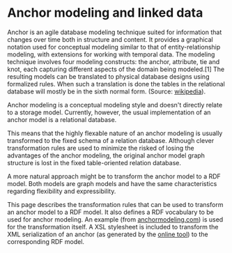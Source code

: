 # Anchor modeling and linked data

Anchor is an agile database modeling technique suited for information that changes over time both in structure and content. It provides a graphical notation used for conceptual modeling similar to that of entity-relationship modeling, with extensions for working with temporal data. The modeling technique involves four modeling constructs: the anchor, attribute, tie and knot, each capturing different aspects of the domain being modeled.[1] The resulting models can be translated to physical database designs using formalized rules. When such a translation is done the tables in the relational database will mostly be in the sixth normal form. (Source: [wikipedia](https://en.wikipedia.org/wiki/Anchor_modeling)).

Anchor modeling is a conceptual modeling style and doesn't directly relate to a storage model. Currently, however, the usual implementation of an anchor model is a relational database.

This means that the highly flexable nature of an anchor modeling is usually transformed to the fixed schema of a relation database. Although clever transformation rules are used to minimize the risked of losing the advantages of the anchor modeling, the original anchor model graph structure is lost in the fixed table-oriented relation database.

A more natural approach might be to transform the anchor model to a RDF model. Both models are graph models and have the same characteristics regarding flexibility and expressibility.

This page describes the transformation rules that can be used to transform an anchor model to a RDF model. It also defines a RDF vocabulary to be used for anchor modeling. An example (from [anchormodeling.com](http://www.anchormodeling.com)) is used for the transformation itself. A XSL stylesheet is included to transform the XML serialization of an anchor (as generated by the [online tool](http://www.anchormodeling.com/modeler/latest/)) to the corresponding RDF model.
